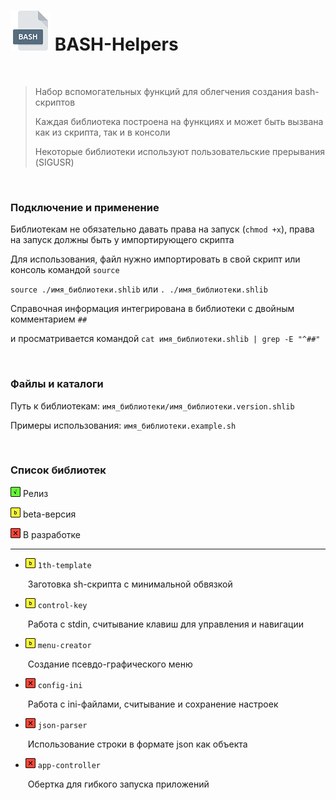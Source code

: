 # <img src=".img/icon_bash.png"/> BASH-Helpers

<br />

> Набор вспомогательных функций для облегчения создания bash-скриптов
>
> Каждая библиотека построена на функциях и может быть вызвана как из скрипта, так и в консоли
>
> Некоторые библиотеки используют пользовательские прерывания (SIGUSR)

<br />

### Подключение и применение

Библиотекам не обязательно давать права на запуск (`chmod +x`), права на запуск должны быть у импортирующего скрипта

Для использования, файл нужно импортировать в свой скрипт или консоль командой `source`

`source ./имя_библиотеки.shlib` или `. ./имя_библиотеки.shlib`

Справочная информация интегрирована в библиотеки с двойным комментарием `##`

и просматривается командой `cat имя_библиотеки.shlib | grep -E "^##"`

<br />

### Файлы и каталоги

Путь к библиотекам: `имя_библиотеки/имя_библиотеки.version.shlib`

Примеры использования: `имя_библиотеки.example.sh`

<br />

### Список библиотек

<img src=".img/icon_g.png"/> Релиз

<img src=".img/icon_y.png"/> beta-версия

<img src=".img/icon_r.png"/> В разработке

------

- <img src=".img/icon_y.png"/> `1th-template`

  ​	Заготовка sh-скрипта с минимальной обвязкой

- <img src=".img/icon_y.png"/> `control-key`

  ​	Работа с stdin, считывание клавиш для управления и навигации

- <img src=".img/icon_y.png"/> `menu-creator`

  ​	Создание псевдо-графического меню

- <img src=".img/icon_r.png"/> `config-ini`

  ​	Работа с ini-файлами, считывание и сохранение настроек

- <img src=".img/icon_r.png"/> `json-parser`

  ​	Использование строки в формате json как объекта

- <img src=".img/icon_r.png"/> `app-controller`

  ​	Обертка для гибкого запуска приложений